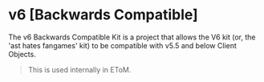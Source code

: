 # v6 [Backwards Compatible]
The v6 Backwards Compatible Kit is a project that allows the V6 kit (or, the 'ast hates fangames' kit) to be compatible with v5.5 and below Client Objects.

> This is used internally in EToM.